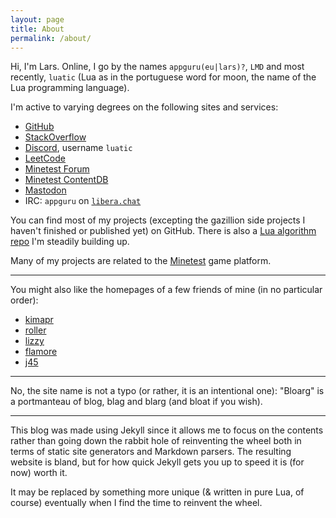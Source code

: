 ```yaml
---
layout: page
title: About
permalink: /about/
---
```


Hi, I'm Lars. Online, I go by the names `appguru(eu|lars)?`, `LMD` and most recently, `luatic` (Lua as in the portuguese word for moon, the name of the Lua programming language).

I'm active to varying degrees on the following sites and services:

* [GitHub](https://github.com/appgurueu)
* [StackOverflow](https://stackoverflow.com/users/7185318/lmd)
* [Discord](https://discord.gg/ysP74by), username `luatic`
* [LeetCode](https://leetcode.com/appgurueu/)
* [Minetest Forum](https://forum.minetest.net/memberlist.php?mode=viewprofile&un=LMD)
* [Minetest ContentDB](https://content.minetest.net/users/LMD/)
* [Mastodon](https://mastodon.social/@luatic)
* IRC: `appguru` on [`libera.chat`](https://libera.chat/)

You can find most of my projects (excepting the gazillion side projects I haven't finished or published yet) on GitHub.
There is also a [Lua algorithm repo](https://github.com/TheAlgorithms/Lua) I'm steadily building up.

Many of my projects are related to the [Minetest](https://minetest.net) game platform.

---

You might also like the homepages of a few friends of mine (in no particular order):

<!-- * [olive](https://olivps.goodclover.xyz/) -->
<!-- * [laurinchen](https://laurinchen.eu/) -->
* [kimapr](https://kimapr.net/)
* [roller](https://voxelmanip.se/)
* [lizzy](https://lizzy.rs/)
* [flamore](https://krisbug.xyz/)
* [j45](https://j45.dev/)

---

No, the site name is not a typo (or rather, it is an intentional one): "Bloarg" is a portmanteau of blog, blag and blarg (and bloat if you wish).

---

This blog was made using Jekyll since it allows me to focus on the contents
rather than going down the rabbit hole of reinventing the wheel
both in terms of static site generators and Markdown parsers.
The resulting website is bland,
but for how quick Jekyll gets you up to speed it is (for now) worth it.

It may be replaced by something more unique (& written in pure Lua, of course)
eventually when I find the time to reinvent the wheel.
